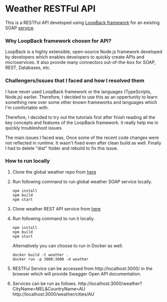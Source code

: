 
Weather RESTFul API
===================

This is a RESTFul API developed using [LoopBack framework](http://loopback.io/) for an existing SOAP [service](https://github.com/enablement-me/code-challenge).

### Why LoopBack framework chosen for API?

LoopBack is a highly extensible, open-source Node.js framework developed by developers which enables developers to quickly create APIs and microservices.
It also provide many connectors out-of-the-box for SOAP, REST, Databases, etc.


### Challengers/issues that I faced and how I resolved them
I have never used LoopBack framework or the languages (TypeScripts, Node.js) earlier. Therefore, I decided to use this as an oppertunity to learn something new
over some other known frameworks and languages which I'm comfortable with.

Therefore, I decided to try out the tutorials first after finish reading all the key concepts and features of the LoopBack framework.
it really help me in quickly troubleshoot issues.

The main issues I faced was, Once some of the recent code changes were not reflected in runtime. It wasn't fixed even after clean build as well.
Finally I had to delete "dist" folder and rebuild to fix this issue.

### How to run locally

1. Clone the global weather repo from [here](https://github.com/enablement-me/code-challenge)

2. Run following command to run global weather SOAP service locally.
      ````
      npm install
      npm build
      npm start
      ````
3. Clone weather REST API service from [here](https://github.com/achalaanupama/global-weather)
4. Run following command to run it locally.
      ````
      npm install
      npm build
      npm start
      ````
      Alternatively you can choose to run in Docker as well.
      ````
      docker build -t weather .
      docker run -p 3000:3000 -d weather

      ````

5. RESTFul Service can be accessed from http://localhost:3000/ in the browser which will provide Swagger Open API documentation.
6. Services can be run as follows.
http://localhost:3000/weather?CityName=MEL&CountryName=AU
http://localhost:3000/weather/cities/AU









